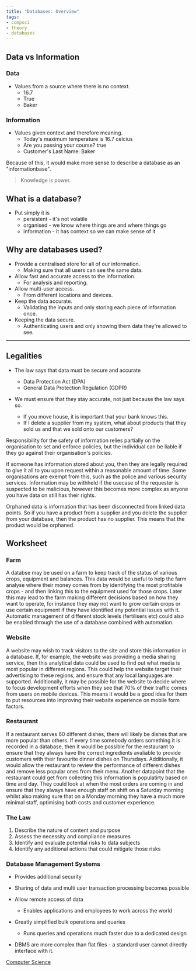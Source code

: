 ```yaml
---
title: "Databases: Overview"
tags:
- compsci
- theory
- databases
---
```


## Data vs Information

### Data

- Values from a source where there is no context.
    - 16.7
    - True
    - Baker

### Information

- Values given context and therefore meaning.
    - Today's maximum temperature is 16.7 celcius
    - Are you passing your course? true
    - Customer's Last Name: Baker

Because of this, it would make more sense to describe a database as an "informationbase".


> Knowledge is power.



## What is a database?

- Put simply it is
    - persistent - it's not volatile
    - organised - we know where things are and where things go
    - information - it has context so we can make sense of it

## Why are databases used?

- Provide a centralised store for all of our information.
    - Making sure that all users can see the same data.
- Allow fast and accurate access to the information.
    - For analysis and reporting.
- Allow multi-user access.
    - From different locations and devices.
- Keep the data accurate.
    - Validating the inputs and only storing each piece of information once.
- Keeping the data secure.
    - Authenticating users and only showing them data they're allowed to see.


---

## Legalities

- The law says that data must be secure and accurate
    - Data Protection Act (DPA)
    - General Data Protection Regulation (GDPR)

- We must ensure that they stay accurate, not just because the law says so. 
    - If you move house, it is important that your bank knows this.
    - If I delete a supplier from my system, what about products that they sold us and that we sold onto our customers?

Responsibility for the safety of information relies partially on the organisation to set and enforce policies, but the individual can be liable if they go against their organisation's policies. 

If someone has information stored about you, then they are legally required to give it all to you upon request within a reasonable amount of time. Some organisations are exempt from this, such as the police and various security services. Information may be withheld if the usecase of the requester is suspected to be malicious, however this becomes more complex as anyone you have data on still has their rights. 

Orphaned data is information that has been disconnected from linked data points. So if you have a product from a supplier and you delete the supplier from your database, then the product has no supplier. This means that the product would be orphaned.



## Worksheet

### Farm

A databse may be used on a farm to keep track of the status of various crops, equipment and balances. This data would be useful to help the farm analyse where their money comes from by identifying the most profitable crops - and then linking this to the equipment used for those crops. Later this may lead to the farm making different decisions based on how they want to operate, for instance they may not want to grow certain crops or use certain equipment if they have identified any potential issues with it. Automatic management of different stock levels (fertilisers etc) could also be enabled through the use of a database combined with automation.

### Website

A website may wish to track visitors to the site and store this information in a database. If, for example, the website was providing a media sharing service, then this analytical data could be used to find out what media is most popular in different regions. This could help the website target their advertising to these regions, and ensure that any local languages are supported. Additionally, it may be possible for the website to decide where to focus development efforts when they see that 70% of their traffic comes from users on mobile devices. This means it would be a good idea for them to put resources into improving their website experience on mobile form factors.

### Restaurant

If a restaurant serves 60 different dishes, there will likely be dishes that are more popular than others. If every time somebody orders something it is recorded in a database, then it would be possible for the restaurant to ensure that they always have the correct ingredients avaliable to provide customers with their favourite dinner dishes on Thursdays. Additionally, it would allow the restaurant to review the performance of different dishes and remove less popular ones from their menu. Another datapoint that the restaurant could get from collecting this information is populatirty based on time and day. They could look at when the most orders are coming in and ensure that they always have enough staff on shift on a Saturday morning whilst also making sure that on a Monday morning they have a much more minimal staff, optimising both costs and customer experience.


### The Law

1) Describe the nature of content and purpose
2) Assess the necessity and compliance measures
3) Identify and evaluate potential risks to data subjects
4) Identify any additional actions that could mitigate those risks

### Database Management Systems

- Provides additional security
- Sharing of data and multi user transaction processing becomes possible

- Allow remote access of data
    - Enables applications and employees to work across the world

- Greatly simplified bulk operations and queries
    - Runs queries and operations much faster due to a dedicated design


- DBMS are more complex than flat files - a standard user cannot directly interface with it.

[Computer Science](/ComputerScience)


